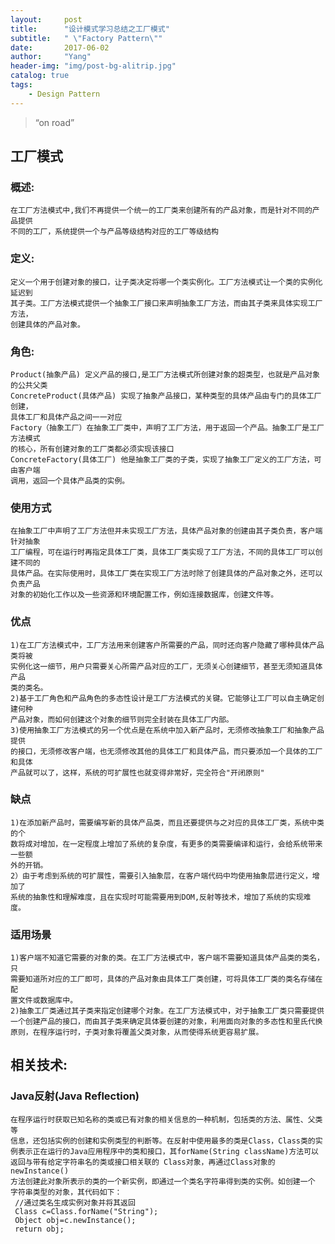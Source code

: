 ```yaml
---
layout:     post
title:      "设计模式学习总结之工厂模式"
subtitle:   " \"Factory Pattern\""
date:       2017-06-02 
author:     "Yang"
header-img: "img/post-bg-alitrip.jpg"
catalog: true
tags:
    - Design Pattern
---
```


> “on road”
## 工厂模式
### 概述:
    在工厂方法模式中,我们不再提供一个统一的工厂类来创建所有的产品对象，而是针对不同的产品提供
    不同的工厂，系统提供一个与产品等级结构对应的工厂等级结构

### 定义: 
    定义一个用于创建对象的接口，让子类决定将哪一个类实例化。工厂方法模式让一个类的实例化延迟到
    其子类。工厂方法模式提供一个抽象工厂接口来声明抽象工厂方法，而由其子类来具体实现工厂方法，
    创建具体的产品对象。

### 角色: 
    Product(抽象产品) 定义产品的接口,是工厂方法模式所创建对象的超类型，也就是产品对象的公共父类
    ConcreteProduct(具体产品) 实现了抽象产品接口，某种类型的具体产品由专门的具体工厂创建，
    具体工厂和具体产品之间一一对应
    Factory（抽象工厂）在抽象工厂类中，声明了工厂方法，用于返回一个产品。抽象工厂是工厂方法模式
    的核心，所有创建对象的工厂类都必须实现该接口
    ConcreteFactory(具体工厂) 他是抽象工厂类的子类，实现了抽象工厂定义的工厂方法，可由客户端
    调用，返回一个具体产品类的实例。
    
### 使用方式
    在抽象工厂中声明了工厂方法但并未实现工厂方法，具体产品对象的创建由其子类负责，客户端针对抽象
    工厂编程，可在运行时再指定具体工厂类，具体工厂类实现了工厂方法，不同的具体工厂可以创建不同的
    具体产品。在实际使用时，具体工厂类在实现工厂方法时除了创建具体的产品对象之外，还可以负责产品
    对象的初始化工作以及一些资源和环境配置工作，例如连接数据库，创建文件等。
    
### 优点
    1)在工厂方法模式中，工厂方法用来创建客户所需要的产品，同时还向客户隐藏了哪种具体产品类将被
    实例化这一细节，用户只需要关心所需产品对应的工厂，无须关心创建细节，甚至无须知道具体产品
    类的类名。
    2)基于工厂角色和产品角色的多态性设计是工厂方法模式的关键。它能够让工厂可以自主确定创建何种
    产品对象，而如何创建这个对象的细节则完全封装在具体工厂内部。
    3)使用抽象工厂方法模式的另一个优点是在系统中加入新产品时，无须修改抽象工厂和抽象产品提供
    的接口，无须修改客户端，也无须修改其他的具体工厂和具体产品，而只要添加一个具体的工厂和具体
    产品就可以了，这样，系统的可扩展性也就变得非常好，完全符合"开闭原则"
    
### 缺点
    1)在添加新产品时，需要编写新的具体产品类，而且还要提供与之对应的具体工厂类，系统中类的个
    数将成对增加，在一定程度上增加了系统的复杂度，有更多的类需要编译和运行，会给系统带来一些额
    外的开销。
    2）由于考虑到系统的可扩展性，需要引入抽象层，在客户端代码中均使用抽象层进行定义，增加了
    系统的抽象性和理解难度，且在实现时可能需要用到DOM,反射等技术，增加了系统的实现难度。

### 适用场景

    1)客户端不知道它需要的对象的类。在工厂方法模式中，客户端不需要知道具体产品类的类名，只
    需要知道所对应的工厂即可，具体的产品对象由具体工厂类创建，可将具体工厂类的类名存储在配
    置文件或数据库中。
    2)抽象工厂类通过其子类来指定创建哪个对象。在工厂方法模式中，对于抽象工厂类只需要提供
    一个创建产品的接口，而由其子类来确定具体要创建的对象，利用面向对象的多态性和里氏代换
    原则，在程序运行时，子类对象将覆盖父类对象，从而使得系统更容易扩展。

## 相关技术:
### Java反射(Java Reflection)
    在程序运行时获取已知名称的类或已有对象的相关信息的一种机制，包括类的方法、属性、父类等
    信息，还包括实例的创建和实例类型的判断等。在反射中使用最多的类是Class，Class类的实
    例表示正在运行的Java应用程序中的类和接口，其forName(String className)方法可以
    返回与带有给定字符串名的类或接口相关联的 Class对象，再通过Class对象的newInstance()
    方法创建此对象所表示的类的一个新实例，即通过一个类名字符串得到类的实例。如创建一个
    字符串类型的对象，其代码如下：
     //通过类名生成实例对象并将其返回
  	 Class c=Class.forName("String");
  	 Object obj=c.newInstance();
  	 return obj;




